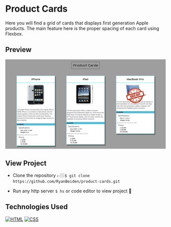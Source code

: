 # Product Cards

Here you will find a grid of cards that displays first generation Apple products. The main feature here is the proper spacing of each card using Flexbox.

## Preview

![Product Card Site Screenshot](product-card-site-demo.png)

## View Project
- Clone the repository 👉🏼`$ git clone https://github.com/RyanBeiden/product-cards.git`

- Run any http server `$ hs` or code editor to view project 👀

## Technologies Used
[![HTML](https://img.shields.io/badge/-HTML-2c9fcc?style=flat-square)](#) [![CSS](https://img.shields.io/badge/-CSS-2c9fcc?style=flat-square)](#)
